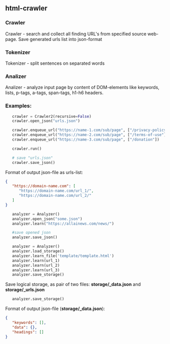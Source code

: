 ## html-crawler

### Crawler
Crawler - search and collect all finding URL's from specified source web-page. Save generated urls list into json-format

### Tokenizer
Tokenizer - split sentences on separated words

### Analizer
Analizer - analyze input page by content of DOM-elements like keywords, lists, p-tags, a-tags, span-tags, h1-h6 headers.

### Examples:
```python
   crawler = Crawler2(recursive=False)
   crawler.open_json("urls.json")

   crawler.enqueue_url("https://name-1.com/sub/page", ["/privacy-policy"])
   crawler.enqueue_url("https://name-2.com/sub/page", ["/terms-of-use"])
   crawler.enqueue_url("https://name-3.com/sub/page", ["/donation"])

   crawler.run()

   # save "urls.json"
   crawler.save_json()
```
Format of output json-file as urls-list:
```json
{
   "https://domain-name.com": [
      "https://domain-name.com/url_1/",
      "https://domain-name.com/url_2/"
   ]
}
```

```python
   analyzer = Analyzer()
   analyzer.open_json("some.json")
   analyzer.learn("https://allainews.com/news/")

   #save opened json
   analyzer.save_json()
```

```python
   analyzer = Analyzer()
   analyzer.load_storage()
   analyzer.learn_file('template/template.html')
   analyzer.learn(url_1)
   analyzer.learn(url_2)
   analyzer.learn(url_3)
   analyzer.save_storage()
```
Save logical storage, as pair of two files: **storage/_data.json** and **storage/_urls.json**
```python
   analyzer.save_storage()
```
Format of output json-file (**storage/_data.json**):
```json
{
   "keywords": [],
   "data": {},
   "headings": []
}
```
